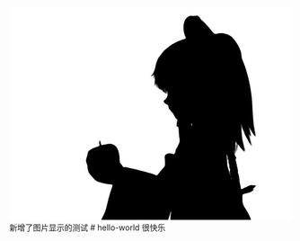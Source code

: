 <img src="https://github.com/Mqy2000/hello-world/blob/master/cover.jpg"/>
新增了图片显示的测试<tr>
# hello-world
很快乐<tr>

